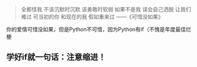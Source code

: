 > 全都怪我
> 不该沉默时沉默
> 该勇敢时软弱
> 如果不是我
> 误会自己洒脱
> 让我们难过
> 可当初的你
> 和现在的我
> 假如重来过 ——《可惜没如果》

你的爱情可惜没如果，但是Python不可惜，因为Python有if（不愧是年度最佳烂梗

## 学好if就一句话：注意缩进！